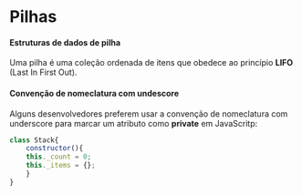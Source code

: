 # Pilhas

#### Estruturas de dados de pilha

Uma pilha é uma coleção ordenada de itens que obedece ao princípio **LIFO** (Last In First Out).

#### Convenção de nomeclatura com undescore

Alguns desenvolvedores preferem usar a convenção de nomeclatura com underscore para marcar um atributo como **private** em JavaScritp:

```js
class Stack{
    constructor(){
    this._count = 0;
    this._items = {};
    }
}
```


